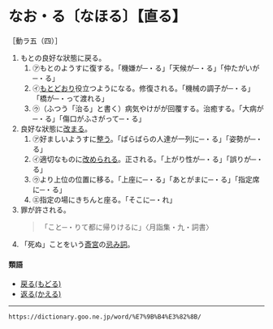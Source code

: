 # なお・る〔なほる〕【直る】

［動ラ五（四）］

1.  もとの良好な狀態に戻る。
    1. ㋐もとのようすに復する。「機嫌が─・る」「天候が─・る」「仲たがいが─・る」
    2. ㋑[もとどおり](もとどおり（元通り）)役立つようになる。修復される。「機械の調子が─・る」「橋が─・って渡れる」
    3. ㋒（ふつう「治る」と書く）病気やけがが回覆する。治癒する。「大病が─・る」「傷口がふさがって─・る」
2.  良好な狀態に[改まる](あらたまる（改まる）)。
    1. ㋐好ましいようすに[整う](ととのう（整う／調う／斉う）)。「ばらばらの人達が一列に─・る」「姿勢が─・る」
    2. ㋑適切なものに[改められる](あらためる（改める）)。正される。「上がり性が─・る」「誤りが─・る」
    3. ㋒より上位の位置に移る。「上座に─・る」「あとがまに─・る」「指定席に─・る」
    4. ㋓指定の場にきちんと座る。「そこに─・れ」
3.  罪が許される。
    >「こと─・りて都に帰りけるに」〈月詣集・九・詞書〉
4.  「死ぬ」ことをいう[斎宮](https://dictionary.goo.ne.jp/word/%E6%96%8E%E5%AE%AE_%28%E3%81%95%E3%81%84%E3%81%90%E3%81%86%29/#jn-84753)の[忌み詞](https://dictionary.goo.ne.jp/word/%E5%BF%8C%E3%81%BF%E8%A9%9E/#jn-15012)。
    

#### 類語

-   [戻る(もどる)](もどる（戻る）)
-   [返る(かえる)](https://dictionary.goo.ne.jp/word/%E8%BF%94%E3%82%8B/#jn-37508)

---
`https://dictionary.goo.ne.jp/word/%E7%9B%B4%E3%82%8B/`